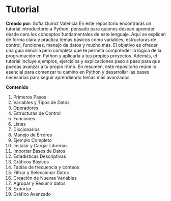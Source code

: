 # Tutorial
**Creado por:** Sofía Quiroz Valencia 
En este repositorio encontrarás un tutorial introductorio a Python, pensado para quienes desean aprender desde cero los conceptos fundamentales de este lenguaje. Aquí se explican de forma clara y práctica temas básicos como variables, estructuras de control, funciones, manejo de datos y mucho más.
El objetivo es ofrecer una guía sencilla pero completa que te permita comprender la lógica de la programación en Python y aplicarla a tus propios proyectos. Además, el tutorial incluye ejemplos, ejercicios y explicaciones paso a paso para que puedas avanzar a tu propio ritmo.
En resumen, este repositorio reúne lo esencial para comenzar tu camino en Python y desarrollar las bases necesarias para seguir aprendiendo temas más avanzados.

**Contenido**
1. Primeros Pasos
2. Variables y Tipos de Datos
3. Operadores
4. Estructuras de Control
5. Funciones
6. Listas
7. Diccionarios
8. Manejo de Errores
9. Ejemplo Completo
10. Instalar y Cargar Librerias
11. Importar Bases de Datos
12. Estadisticas Descriptivas
13. Gráficos Básicos
14. Tablas de frecuencia y conteos
15. Filtrar y Seleccionar Datos
16. Creación de Nuevas Variables
17. Agrupar y Resumir datos
18. Exportar
19. Gráfico Avanzado 
